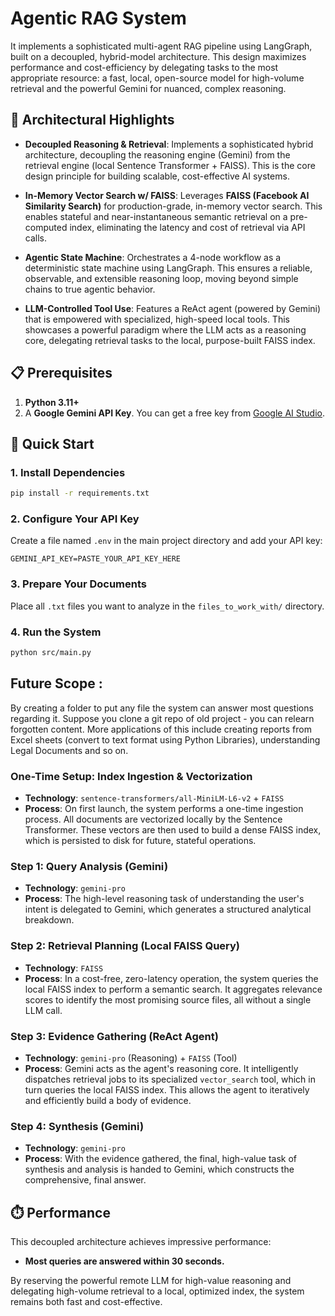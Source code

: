 # Agentic RAG System

It implements a sophisticated multi-agent RAG pipeline using LangGraph, built on a decoupled, hybrid-model architecture. This design maximizes performance and cost-efficiency by delegating tasks to the most appropriate resource: a fast, local, open-source model for high-volume retrieval and the powerful Gemini for nuanced, complex reasoning.

## 🎯 Architectural Highlights

- **Decoupled Reasoning & Retrieval**: Implements a sophisticated hybrid architecture, decoupling the reasoning engine (Gemini) from the retrieval engine (local Sentence Transformer + FAISS). This is the core design principle for building scalable, cost-effective AI systems.

- **In-Memory Vector Search w/ FAISS**: Leverages **FAISS (Facebook AI Similarity Search)** for production-grade, in-memory vector search. This enables stateful and near-instantaneous semantic retrieval on a pre-computed index, eliminating the latency and cost of retrieval via API calls.

- **Agentic State Machine**: Orchestrates a 4-node workflow as a deterministic state machine using LangGraph. This ensures a reliable, observable, and extensible reasoning loop, moving beyond simple chains to true agentic behavior.

- **LLM-Controlled Tool Use**: Features a ReAct agent (powered by Gemini) that is empowered with specialized, high-speed local tools. This showcases a powerful paradigm where the LLM acts as a reasoning core, delegating retrieval tasks to the local, purpose-built FAISS index.

## 📋 Prerequisites

1.  **Python 3.11+**
2.  A **Google Gemini API Key**. You can get a free key from [Google AI Studio](https://aistudio.google.com/app/apikey).

## 🚀 Quick Start

### 1. Install Dependencies

```bash
pip install -r requirements.txt
```

### 2. Configure Your API Key

Create a file named `.env` in the main project directory and add your API key:

```
GEMINI_API_KEY=PASTE_YOUR_API_KEY_HERE
```

### 3. Prepare Your Documents

Place all `.txt` files you want to analyze in the `files_to_work_with/` directory.

### 4. Run the System

```bash
python src/main.py
```

## Future Scope : 
By creating a folder to put any file the system can answer most questions regarding it.
Suppose you clone a git repo of old project - you can relearn forgotten content.
More applications of this include creating reports from Excel sheets (convert to text format using Python Libraries), understanding Legal Documents and so on. 

### One-Time Setup: Index Ingestion & Vectorization

- **Technology**: `sentence-transformers/all-MiniLM-L6-v2` + `FAISS`
- **Process**: On first launch, the system performs a one-time ingestion process. All documents are vectorized locally by the Sentence Transformer. These vectors are then used to build a dense FAISS index, which is persisted to disk for future, stateful operations.

### Step 1: Query Analysis (Gemini)

- **Technology**: `gemini-pro`
- **Process**: The high-level reasoning task of understanding the user's intent is delegated to Gemini, which generates a structured analytical breakdown.

### Step 2: Retrieval Planning (Local FAISS Query)

- **Technology**: `FAISS`
- **Process**: In a cost-free, zero-latency operation, the system queries the local FAISS index to perform a semantic search. It aggregates relevance scores to identify the most promising source files, all without a single LLM call.

### Step 3: Evidence Gathering (ReAct Agent)

- **Technology**: `gemini-pro` (Reasoning) + `FAISS` (Tool)
- **Process**: Gemini acts as the agent's reasoning core. It intelligently dispatches retrieval jobs to its specialized `vector_search` tool, which in turn queries the local FAISS index. This allows the agent to iteratively and efficiently build a body of evidence.

### Step 4: Synthesis (Gemini)

- **Technology**: `gemini-pro`
- **Process**: With the evidence gathered, the final, high-value task of synthesis and analysis is handed to Gemini, which constructs the comprehensive, final answer.

## ⏱️ Performance

This decoupled architecture achieves impressive performance:
- **Most queries are answered within 30 seconds.**

By reserving the powerful remote LLM for high-value reasoning and delegating high-volume retrieval to a local, optimized index, the system remains both fast and cost-effective.
